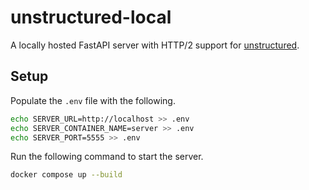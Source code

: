 # unstructured-local

A locally hosted FastAPI server with HTTP/2 support for [unstructured](https://github.com/Unstructured-IO/unstructured).

## Setup

Populate the `.env` file with the following.

```bash
echo SERVER_URL=http://localhost >> .env
echo SERVER_CONTAINER_NAME=server >> .env
echo SERVER_PORT=5555 >> .env
```

Run the following command to start the server.

```bash
docker compose up --build
```
